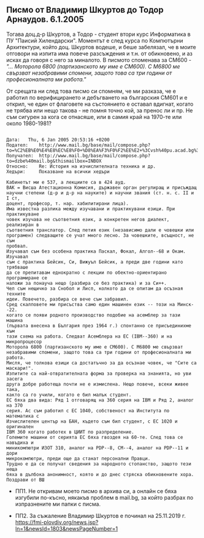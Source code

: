 ## Писмо от Владимир Шкуртов до Тодор Арнаудов. 6.1.2005
 
Тогава доц.д-р Шкуртов, а Тодор - студент втори курс Информатика в ПУ "Паисий Хилендарски". Моментът е след курса по Компютърни Архитектури, който доц. Шкуртов водеше, и беше забелязал, че в моите отговори на изпита има повече разсъждения и т.н. от обикновено, и аз исках да говоря с него за миналото.
В писмото споменава за СМ600 - _"... Моторола 6800 (партизанското му име е СМ600). С М6800 ме свързват незабравими спомени, защото това са три години от професионалната ми работа."_

От срещата ни след това писмо си спомням, че ми разказа, че е работил по верифицирането и дебъгването на българския СМ601 и е открил, че един от флаговете на състоянието е оставал вдигнат, когато не трябва или нещо такова - не помня точно кой, за пренос ли и пр.
Не съм сигурен за кога се отнасяше, или в самия край на 1970-те или около 1980-1981?

```
		
Дата: 	Thu, 6 Jan 2005 20:53:16 +0200
Подател: 	http://www.mail.bg/base/mail/compose.php?to=%C2%EB%E0%E4%E8%EC%E8%F0+%D8%EA%F3%F0%F2%EE%E2+%3Cvsh%40pu.acad.bg%3E&thismailbox=INBOX
Получател: 	http://www.mail.bg/base/mail/compose.php?to=dzbe%40mail.bg&thismailbox=INBOX
Относно: 	Re: История на изчислителната техника и др.
Хедъри: 	Показване на всички хедъри
		
Кабинетът ми е 537, а лекциите са в 424 ауд.
ВАК = Висша Атестационна Комисия, държавен орган регулиращ и присъждащ
научни степени (д-р и д-р на науките) и научни звания (ст. н. с. ІІ и І ст,
доцент, професор, т. нар. хабилитирани лица).
Има известна разлика между изучавани и практикувани езици. При практикуване
човек изучава не съответния език, а конкретен негов диалект, реализиран в
съответния транслатор. След петия език (независимо дали е човешки или
програмен) следващите се учат много лесно. За човешките, всъщност, не съм
пробвал.
Изучавал съм без особена практика Паскал, Фокал, Алгол--68 и Окам. Изучавал
съм с практика Бейсик, Си, Вижуъл Бейсик, а преди две години като трябваше
да се препитавам еднократно с лекции по обектно-ориентирано програмиране се
наложи за понауча нещо (разбира се без практика) и за Си++.
Чел съм нещичко за Снобол и Лисп, колкото да се опитам да осъзная техните
идеи. Повечето, разбира се вече съм забравил.
Сред скалповете ми присъства само един машинен език -- този на Минск--22.
когато се появи родното производство подобие на асемблер за тази машина
(първата внесена в България през 1964 г.) спонтанно се присъединихме към
тази схема на работа. Следват Асемблера на ЕС (IBM--360) и на микропроцесор
Моторола 6800 (партизанското му име е СМ600). С М6800 ме свързват
незабравими спомени, защото това са три години от професионалната ми работа.
Мисля, че толкова езици са достатъчно за да осъзнае човек, че "Сите са
маскари!".
Изпитите са най-отвратителната форма за проверка на знанията, но уви засега
друга добре работеща почти не е измислена. Нещо повече, всеки живее така,
както са го учили, когато е бил малък студент.
ЕС бяха два вида: Ряд 1 отговарящ на 360 серия на IBM и Ряд 2, аналог на 370
серия. Ас съм работил с ЕС 1040, собственост на Института по математика с
Изчислителен център на БАН, където съм бил студент, с ЕС 1020 и оригинален
IBM 360 когато работех в ЦИИТ по разпределение.
Големите машини от серията ЕС бяха гвоздея на 60-те. След това се навъдиха и
миникомпютри ИЗОТ 310, аналог на PDP--8, СМ--4, аналог на PDP--11 и дори
микрокомпютри, преди още да станат персонални Правци.
Трудно е да се получат сведения за народното стопанство, защото тези неща
бяха в дълбока анонимност, която и до днес стряска обикновените хора.
Поздрави от ВШ

```


* ПП1. Не откривам моето писмо в архива си, а онлайн се бяха изгубили по-късно, някакъв проблем в mail.bg, за който разбрах по изпразнените ми папки с писма.

* ПП2. За съжаление Владимир Шкуртов е починал на 25.11.2019 г. <br> https://fmi-plovdiv.org/news.jsp?ln=1&newsId=1803&newsPageNumber=1
